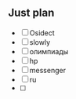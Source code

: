 ## Just plan
- [ ] Osidect 
- [ ] slowly 
- [ ] олимпиады 
- [ ] hp
- [ ] messenger 
- [ ] ru
- [ ]
